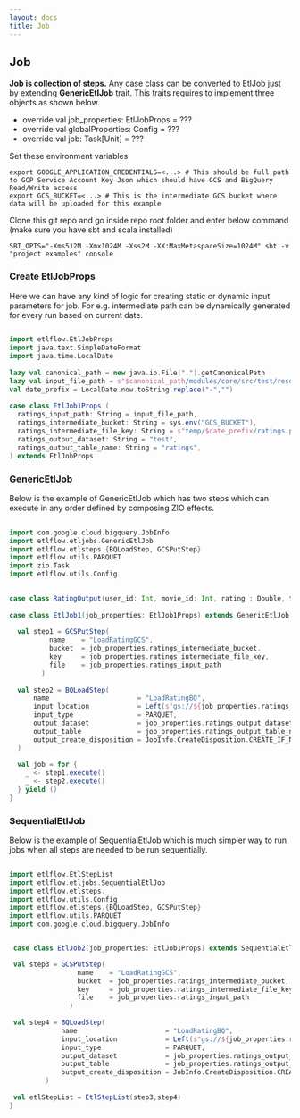 ```yaml
---
layout: docs
title: Job
---
```


## Job

**Job is collection of steps.** Any case class can be converted to EtlJob just by extending **GenericEtlJob** trait. This traits requires to implement three objects as shown below.
* override val job_properties: EtlJobProps = ???
* override val globalProperties: Config = ???
* override val job: Task[Unit] = ???

Set these environment variables

    export GOOGLE_APPLICATION_CREDENTIALS=<...> # This should be full path to GCP Service Account Key Json which should have GCS and BigQuery Read/Write access
    export GCS_BUCKET=<...> # This is the intermediate GCS bucket where data will be uploaded for this example
    
Clone this git repo and go inside repo root folder and enter below command (make sure you have sbt and scala installed)

    SBT_OPTS="-Xms512M -Xmx1024M -Xss2M -XX:MaxMetaspaceSize=1024M" sbt -v "project examples" console

### Create EtlJobProps
Here we can have any kind of logic for creating static or dynamic input parameters for job.
For e.g. intermediate path can be dynamically generated for every run based on current date.
      
```scala mdoc      
      
import etlflow.EtlJobProps
import java.text.SimpleDateFormat
import java.time.LocalDate
      
lazy val canonical_path = new java.io.File(".").getCanonicalPath
lazy val input_file_path = s"$canonical_path/modules/core/src/test/resources/input/movies/ratings_parquet/ratings.parquet"
val date_prefix = LocalDate.now.toString.replace("-","")
      
case class EtlJob1Props (
  ratings_input_path: String = input_file_path,
  ratings_intermediate_bucket: String = sys.env("GCS_BUCKET"),
  ratings_intermediate_file_key: String = s"temp/$date_prefix/ratings.parquet",
  ratings_output_dataset: String = "test",
  ratings_output_table_name: String = "ratings",
) extends EtlJobProps
```
### GenericEtlJob
Below is the example of GenericEtlJob which has two steps which can execute in any order defined by composing ZIO effects. 

```scala mdoc      
 
import com.google.cloud.bigquery.JobInfo
import etlflow.etljobs.GenericEtlJob
import etlflow.etlsteps.{BQLoadStep, GCSPutStep}
import etlflow.utils.PARQUET
import zio.Task
import etlflow.utils.Config

    
case class RatingOutput(user_id: Int, movie_id: Int, rating : Double, timestamp: Long, date: java.sql.Date)
    
case class EtlJob1(job_properties: EtlJob1Props) extends GenericEtlJob[EtlJob1Props] {
      
  val step1 = GCSPutStep(
          name    = "LoadRatingGCS",
          bucket  = job_properties.ratings_intermediate_bucket,
          key     = job_properties.ratings_intermediate_file_key,
          file    = job_properties.ratings_input_path
        )
          
  val step2 = BQLoadStep(
      name                      = "LoadRatingBQ",
      input_location            = Left(s"gs://${job_properties.ratings_intermediate_bucket}/${job_properties.ratings_intermediate_file_key}"),
      input_type                = PARQUET,
      output_dataset            = job_properties.ratings_output_dataset,
      output_table              = job_properties.ratings_output_table_name,
      output_create_disposition = JobInfo.CreateDisposition.CREATE_IF_NEEDED
  )
    
  val job = for {
    _ <- step1.execute()
    _ <- step2.execute()
  } yield ()
}
```    

### SequentialEtlJob
Below is the example of SequentialEtlJob which is much simpler way to run jobs when all steps are needed to be run sequentially.

```scala mdoc      
 
import etlflow.EtlStepList
import etlflow.etljobs.SequentialEtlJob
import etlflow.etlsteps._
import etlflow.utils.Config
import etlflow.etlsteps.{BQLoadStep, GCSPutStep}
import etlflow.utils.PARQUET
import com.google.cloud.bigquery.JobInfo


 case class EtlJob2(job_properties: EtlJob1Props) extends SequentialEtlJob[EtlJob1Props] {

 val step3 = GCSPutStep(
                 name    = "LoadRatingGCS",
                 bucket  = job_properties.ratings_intermediate_bucket,
                 key     = job_properties.ratings_intermediate_file_key,
                 file    = job_properties.ratings_input_path
               )
                 
 val step4 = BQLoadStep(
             name                      = "LoadRatingBQ",
             input_location            = Left(s"gs://${job_properties.ratings_intermediate_bucket}/${job_properties.ratings_intermediate_file_key}"),
             input_type                = PARQUET,
             output_dataset            = job_properties.ratings_output_dataset,
             output_table              = job_properties.ratings_output_table_name,
             output_create_disposition = JobInfo.CreateDisposition.CREATE_IF_NEEDED
         )
     
 val etlStepList = EtlStepList(step3,step4)
}
```